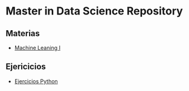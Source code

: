 # Master in Data Science Repository

## Materias

* [Machine Leaning I](/MachineLearning/Directorio.md)

## Ejericicios

* [Ejercicios Python](/PythonExercises/Directorio.md)